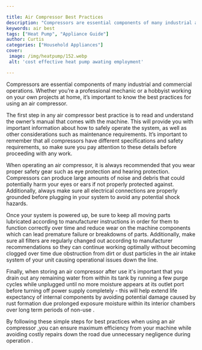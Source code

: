 ```yaml
---

title: Air Compressor Best Practices
description: "Compressors are essential components of many industrial and commercial operations. Whether you’re a professional mechanic or a hob...learn more"
keywords: air best
tags: ["Heat Pump", "Appliance Guide"]
author: Curtis
categories: ["Household Appliances"]
cover: 
 image: /img/heatpump/152.webp
 alt: 'cost effective heat pump awating employment'

---
```


Compressors are essential components of many industrial and commercial operations. Whether you’re a professional mechanic or a hobbyist working on your own projects at home, it’s important to know the best practices for using an air compressor. 

The first step in any air compressor best practice is to read and understand the owner’s manual that comes with the machine. This will provide you with important information about how to safely operate the system, as well as other considerations such as maintenance requirements. It’s important to remember that all compressors have different specifications and safety requirements, so make sure you pay attention to these details before proceeding with any work. 

When operating an air compressor, it is always recommended that you wear proper safety gear such as eye protection and hearing protection. Compressors can produce large amounts of noise and debris that could potentially harm your eyes or ears if not properly protected against. Additionally, always make sure all electrical connections are properly grounded before plugging in your system to avoid any potential shock hazards. 

Once your system is powered up, be sure to keep all moving parts lubricated according to manufacturer instructions in order for them to function correctly over time and reduce wear on the machine components which can lead premature failure or breakdowns of parts. Additionally, make sure all filters are regularly changed out according to manufacturer recommendations so they can continue working optimally without becoming clogged over time due obstruction from dirt or dust particles in the air intake system of your unit causing operational issues down the line. 

Finally, when storing an air compressor after use it's important that you drain out any remaining water from within its tank by running a few purge cycles while unplugged until no more moisture appears at its outlet port before turning off power supply completely - this will help extend life expectancy of internal components by avoiding potential damage caused by rust formation due prolonged exposure moisture within its interior chambers over long term periods of non-use . 

By following these simple steps for best practices when using an air compressor ,you can ensure maximum efficiency from your machine while avoiding costly repairs down the road due unnecessary negligence during operation .
